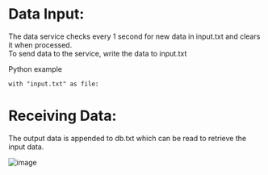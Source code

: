 # Data Input:
The data service checks every 1 second for new data in input.txt and clears it when processed.<br>
To send data to the service, write the data to input.txt

Python example
```
with "input.txt" as file:
```

# Receiving Data:
The output data is appended to db.txt which can be read to retrieve the input data.

![image](https://github.com/Hayden-Johnston/data-manager/assets/103093070/4bec1598-4a48-48eb-b7e6-45ccd5ecd7cb)
